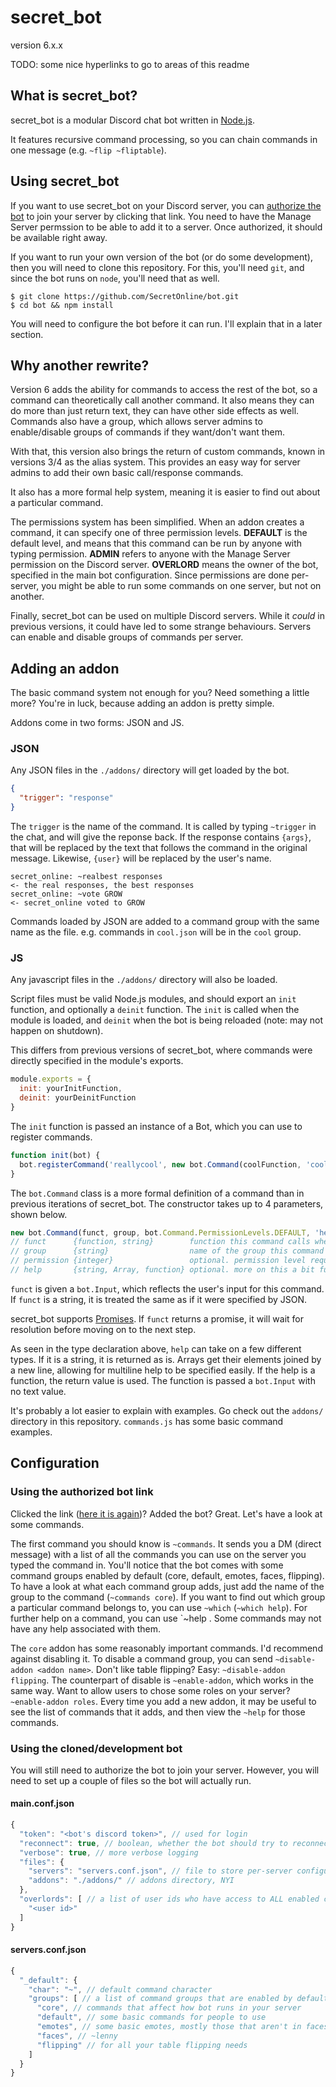 # secret_bot

version 6.x.x

TODO: some nice hyperlinks to go to areas of this readme

## What is secret_bot?

secret_bot is a modular Discord chat bot written in [Node.js](https://nodejs.org/).

It features recursive command processing, so you can chain commands in one message (e.g. `~flip ~fliptable`).

## Using secret_bot

If you want to use secret_bot on your Discord server, you can [authorize the bot](https://discordapp.com/oauth2/authorize?client_id=177875535391752192&scope=bot) to join your server by clicking that link. You need to have the Manage Server permssion to be able to add it to a server. Once authorized, it should be available right away.

If you want to run your own version of the bot (or do some development), then you will need to clone this repository. For this, you'll need `git`, and since the bot runs on `node`, you'll need that as well.

```
$ git clone https://github.com/SecretOnline/bot.git
$ cd bot && npm install
```

You will need to configure the bot before it can run. I'll explain that in a later section.

## Why another rewrite?

Version 6 adds the ability for commands to access the rest of the bot, so a command can theoretically call another command. It also means they can do more than just return text, they can have other side effects as well. Commands also have a group, which allows server admins to enable/disable groups of commands if they want/don't want them.

With that, this version also brings the return of custom commands, known in versions 3/4 as the alias system. This provides an easy way for server admins to add their own basic call/response commands.

It also has a more formal help system, meaning it is easier to find out about a particular command.

The permissions system has been simplified. When an addon creates a command, it can specify one of three permission levels. **DEFAULT** is the default level, and means that this command can be run by anyone with typing permission. **ADMIN** refers to anyone with the Manage Server permission on the Discord server. **OVERLORD** means the owner of the bot, specified in the main bot configuration. Since permissions are done per-server, you might be able to run some commands on one server, but not on another.

Finally, secret_bot can be used on multiple Discord servers. While it *could* in previous versions, it could have led to some strange behaviours. Servers can enable and disable groups of commands per server.

## Adding an addon

The basic command system not enough for you? Need something a little more? You're in luck, because adding an addon is pretty simple.

Addons come in two forms: JSON and JS.

### JSON

Any JSON files in the `./addons/` directory will get loaded by the bot.

```json
{
  "trigger": "response"
}
```

The `trigger` is the name of the command. It is called by typing `~trigger` in the chat, and will give the reponse back. If the response contains `{args}`, that will be replaced by the text that follows the command in the original message. Likewise, `{user}` will be replaced by the user's name.

```
secret_online: ~realbest responses
<- the real responses, the best responses
secret_online: ~vote GROW
<- secret_online voted to GROW
```

Commands loaded by JSON are added to a command group with the same name as the file. e.g. commands in `cool.json` will be in the `cool` group.

### JS

Any javascript files in the `./addons/` directory will also be loaded.

Script files must be valid Node.js modules, and should export an `init` function, and optionally a `deinit` function. The `init` is called when the module is loaded, and `deinit` when the bot is being reloaded (note: may not happen on shutdown).

This differs from previous versions of secret_bot, where commands were directly specified in the module's exports.

```js
module.exports = {
  init: yourInitFunction,
  deinit: yourDeinitFunction
}
```

The `init` function is passed an instance of a Bot, which you can use to register commands.

```js
function init(bot) {
  bot.registerCommand('reallycool', new bot.Command(coolFunction, 'cool'));
}
```

The `bot.Command` class is a more formal definition of a command than in previous iterations of secret_bot. The constructor takes up to 4 parameters, shown below.

```js
new bot.Command(funct, group, bot.Command.PermissionLevels.DEFAULT, 'help');
// funct      {function, string}        function this command calls when being processed
// group      {string}                  name of the group this command belongs to
// permission {integer}                 optional. permission level required for this command
// help       {string, Array, function} optional. more on this a bit further down
```

`funct` is given a `bot.Input`, which reflects the user's input for this command. If `funct` is a string, it is treated the same as if it were specified by JSON.

secret_bot supports [Promises](https://developer.mozilla.org/en/docs/Web/JavaScript/Reference/Global_Objects/Promise). If `funct` returns a promise, it will wait for resolution before moving on to the next step.

As seen in the type declaration above, `help` can take on a few different types. If it is a string, it is returned as is. Arrays get their elements joined by a new line, allowing for multiline help to be specified easily. If the help is a function, the return value is used. The function is passed a `bot.Input` with no text value.

It's probably a lot easier to explain with examples. Go check out the `addons/` directory in this repository. `commands.js` has some basic command examples.

## Configuration

### Using the authorized bot link

Clicked the link ([here it is again](https://discordapp.com/oauth2/authorize?client_id=177875535391752192&scope=bot))? Added the bot? Great. Let's have a look at some commands.

The first command you should know is `~commands`. It sends you a DM (direct message) with a list of all the commands you can use on the server you typed the command in. You'll notice that the bot comes with some command groups enabled by default (core, default, emotes, faces, flipping). To have a look at what each command group adds, just add the name of the group to the command (`~commands core`). If you want to find out which group a particular command belongs to, you can use `~which` (`~which help`). For further help on a command, you can use `~help <command>. Some commands may not have any help associated with them.

The `core` addon has some reasonably important commands. I'd recommend against disabling it. To disable a command group, you can send `~disable-addon <addon name>`. Don't like table flipping? Easy: `~disable-addon flipping`. The counterpart of disable is `~enable-addon`, which works in the same way. Want to allow users to chose some roles on your server? `~enable-addon roles`. Every time you add a new addon, it may be useful to see the list of commands that it adds, and then view the `~help` for those commands.

### Using the cloned/development bot

You will still need to authorize the bot to join your server. However, you will need to set up a couple of files so the bot will actually run.

#### main.conf.json

```js
{
  "token": "<bot's discord token>", // used for login
  "reconnect": true, // boolean, whether the bot should try to reconnect if its connection drops
  "verbose": true, // more verbose logging
  "files": {
    "servers": "servers.conf.json", // file to store per-server configuration
    "addons": "./addons/" // addons directory, NYI
  },
  "overlords": [ // a list of user ids who have access to ALL enabled commands
    "<user id>"
  ]
}
```

#### servers.conf.json

```js
{
  "_default": {
    "char": "~", // default command character
    "groups": [ // a list of command groups that are enabled by default
      "core", // commands that affect how bot runs in your server
      "default", // some basic commands for people to use
      "emotes", // some basic emotes, mostly those that aren't in faces
      "faces", // ~lenny
      "flipping" // for all your table flipping needs
    ]
  }
}
```
